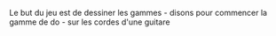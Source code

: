 Le but du jeu est de dessiner les gammes - disons pour commencer la gamme de do - sur les cordes d'une guitare
